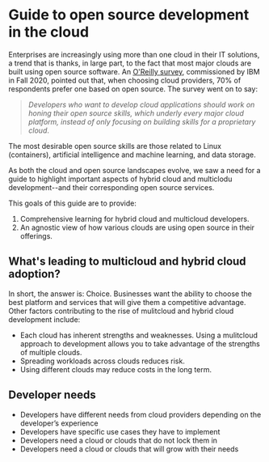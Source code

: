 # Guide to open source development in the cloud

Enterprises are increasingly using more than one cloud in their IT solutions, a trend that is thanks, in large part, to the fact that most major clouds are built using open source software. An [O'Reilly survey](https://developer.ibm.com/blogs/oreilly-open-source-skill-survey-blog/), commissioned by IBM in Fall 2020, pointed out that, when choosing cloud providers, 70% of respondents prefer one based on open source. The survey went on to say:

 > _Developers who want to develop cloud applications should work on honing their open source skills, which underly every major cloud platform, instead of only focusing on building skills for a proprietary cloud_.

The most desirable open source skills are those related to Linux (containers), artificial intelligence and machine learning, and data storage. 

As both the cloud and open source landscapes evolve, we saw a need for a guide to highlight important aspects of hybrid cloud and multiclodu development--and their corresponding open source services.

This goals of this guide are to provide:

1. Comprehensive learning for hybrid cloud and multicloud developers.
2. An agnostic view of how various clouds are using open source in their offerings.

## What's leading to multicloud and hybrid cloud adoption?

In short, the answer is: Choice. Businesses want the ability to choose the best platform and services that will give them a competitive advantage. Other factors contributing to the rise of mulitcloud and hybrid cloud development include:

* Each cloud has inherent strengths and weaknesses. Using a mulitcloud approach to development allows you to take advantage of the strengths of multiple clouds. 
* Spreading workloads across clouds reduces risk.
* Using different clouds may reduce costs in the long term.

## Developer needs

* Developers have different needs from cloud providers depending on the developer’s experience
* Developers have specific use cases they have to implement
* Developers need a cloud or clouds that do not lock them in
* Developers need a cloud or clouds that will grow with their needs
